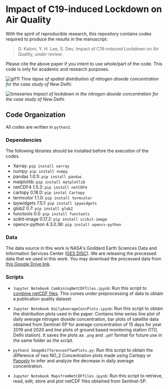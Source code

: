 # Impact of C19-induced Lockdown on Air Quality

With the spirit of reproducible research, this repository contains codes required to produce the results in the manuscript:
    
> D. Kaloni, Y. H. Lee, S. Dev, Impact of C19-induced Lockdown on Air Quality, *under review*.
    
Please cite the above paper if you intent to use whole/part of the code. This code is only for academic and research purposes.

![gif11](https://user-images.githubusercontent.com/62281372/89396679-79c97480-d72c-11ea-9ac2-424ee965f33b.gif)
*Time lapse of spatial distribution of nitrogen dioxide concentration for the case study of New Delhi.*

![timeseries](https://user-images.githubusercontent.com/62281372/87881577-da13a300-ca17-11ea-8785-1cc321c4cffd.jpg)
*Impact of lockdown in the nitrogen dioxide concentration for the case study of New Delhi.*

 ## Code Organization
 All codes are written in `python3`.
 
 ### Dependencies
 The following libraries should be installed before the execution of the codes.
 + Xarray: `pip install xarray`
 + numpy: `pip install numpy`
 + pandas 1.0.5: `pip install pandas`
 + matplotlib: `pip install matplotlib`
 + netCDF4 1.5.3: `pip install netCDF4`
 + cartopy 0.18.0: `pip instal Cartopy`
 + termcolor 1.1.0: `pip install termcolor`
 + ipywidgets 7.5.1: `pip install ipywidgets`
 + glob2 0.7: `pip install glob2`
 + functools 0.5: `pip install functools`
 + scikit-image 0.17.2: `pip install scikit-image`
 + opencv-python 4.3.0.36: `pip install opencv-python`
 
### Data
The data source in this work is NASA's Goddard Earth Sciences Data and Information Services Center ([GES DISC](https://disc.gsfc.nasa.gov/)). We are releasing the processed data that we used in this work. You may download the processed data from [this Google Drive link](https://drive.google.com/drive/folders/1mo6IYjHD1XFzmsdIrhZira2YxTLBOfSy?usp=sharing). 

### Scripts

 + `Jupyter Notebook CombiningNetCDFfiles.ipynb`: Run this script to [combine netCDF files](http://nco.sourceforge.net/). This comes under preprocessing of data to obtain a publication quality dataset.  

+ `Jupyter Notebook DailyAverageConcPlots.ipynb`: Run this script to obtain the distribution plots used in the paper. Contains time series line plot of daily average nitrogen dioxide concentration, bar plots of satellite data obtained from Sentinel-5P for average concentration of 15 days for year 2019 and 2020 and line plots of ground based monitoring station (ITO, Delhi station). It saves the plots as `.png` and `.pdf` format for future use in the same folder as the script.

+ `python3 ImageDifferenceofTwoPlots.py`: Run this script to obtain the difference of two NO_2 Concentration plots made using Cartopy or [Panoply](https://www.giss.nasa.gov/tools/panoply/) to infer and analyze the decrease in daily average concentration.

+ `Jupyter Notebook MapsfromNetCDFfiles.ipynb`: Run this script to retrieve, read, edit, store and plot netCDF files obtained from Sentinel-5P.
